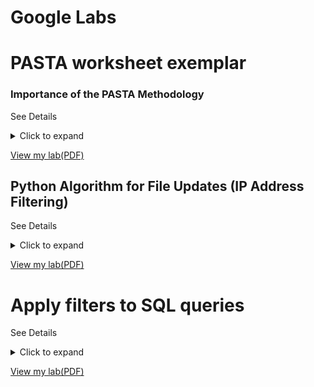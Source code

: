 #          Google Labs   
#  PASTA worksheet exemplar 

### Importance of the PASTA Methodology

See Details
<details>
  <summary>Click to expand</summary>
  

The PASTA (Process for Attack Simulation and Threat Analysis) methodology, as demonstrated in this worksheet, is important for several reasons:

*   **Structured Approach:** It provides a systematic and repeatable process for security analysis, ensuring that all aspects of the application are considered.
*   **Proactive Security:** By identifying threats and vulnerabilities *before* they can be exploited, it enables proactive security measures, reducing the likelihood and impact of successful attacks.
*   **Risk-Based Approach:** It focuses on analyzing risks and their potential impact on the business, allowing for prioritization of security controls based on business needs.
*   **Improved Communication:** The visual diagrams (data flow and attack tree) facilitate communication and understanding of security risks among technical and non-technical stakeholders.
*   **Compliance:** It helps organizations meet compliance requirements, such as PCI-DSS, by demonstrating a structured approach to security assessment.
*   **Comprehensive Coverage:** By covering all stages from defining objectives to implementing controls, it ensures that security is considered throughout the application's lifecycle.

In summary, this PASTA worksheet demonstrates a valuable methodology for identifying, analyzing, and mitigating security risks in applications. It's a crucial tool for building secure systems and protecting sensitive information.

</details>

[View my lab(PDF)](https://docs.google.com/document/d/1RdqmR63vrr6zQLHcyatlzZdnCD9LuEcRCsVzEAB6CJU/edit?usp=sharing)


## Python Algorithm for File Updates (IP Address Filtering)

See Details
<details>
  <summary>Click to expand</summary>

This project describes the development of a Python algorithm designed to filter IP addresses from an allow list file. The algorithm efficiently identifies and removes IP addresses that are no longer authorized to access restricted content.

**Key Steps of the Algorithm:**

1.  **Open the allow list file:** The script opens the file containing the authorized IP addresses using Python's `open()` function and the `with` statement for proper file handling.
2.  **Read file contents:** The contents of the allow list file are read into memory, typically as a string, using the `.read()` method.
3.  **Convert to a list:** The string of IP addresses is converted into a Python list, likely using the `.split()` method to separate IP addresses based on a delimiter (e.g., newline characters).
4.  **Iterate through the remove list:** The script uses a `for` loop to iterate through each IP address in the "remove list."
5.  **Remove matching IPs:** An `if` statement checks if each IP from the remove list exists within the allow list. If a match is found, the IP address is removed from the allow list.
6.  **Update the file:** The updated allow list (now without the removed IPs) is written back to the original file, overwriting its previous contents, using the `.write()` method.

**Importance of This Algorithm:**

This algorithm is crucial for several reasons, particularly in a cybersecurity context:

*   **Access Control:** Allow lists are a fundamental security mechanism for controlling access to resources. This algorithm ensures that only authorized IP addresses can access restricted content or systems.
*   **Automation:** Automating the allow list updating process is essential for efficiency and accuracy, reducing the risk of human error associated with manual edits.
*   **Security Automation and Orchestration (SOAR):** This type of algorithm is often a component of SOAR systems, enabling automated responses to security events.
*   **Dynamic Updates:** The algorithm facilitates dynamic updates to the allow list, allowing for rapid adjustments to access permissions as needed.
*   **Reduced Attack Surface:** By promptly removing unauthorized IP addresses, the algorithm minimizes the risk of unauthorized access and potential attacks.
*   **Maintainability and Scalability:** Using Python and a structured algorithm makes the process easily maintainable and scalable to handle large allow lists and frequent updates.

**Summary of Python Concepts Used:**

*   **File Handling:**
    *   `with` statement: Ensures proper file opening and closing.
    *   `open()` function: Opens files for reading (`"r"`) or writing (`"w"`).
    *   `.read()` method: Reads file contents.
    *   `.write()` method: Writes content to a file.
*   **Data Structures and Control Flow:**
    *   `for` loop: Iterates over lists.
    *   `if` statement: Conditional execution.
    *   `.split()` method: Converts strings to lists.
*   **Functions:** Algorithms can be encapsulated within functions for reusability and modularity.

In conclusion, this project demonstrates a practical application of Python for automating a key security task. It emphasizes the importance of efficient and accurate allow list management for robust access control and a strengthened security posture.

</details>

[View my lab(PDF)](https://docs.google.com/document/d/1XC9zey30RKyeclrGuJmXxkIaQszEcdrpLvxTR9Cj9gg/edit?tab=t.0)


#  Apply filters to SQL queries

See Details
<details>
  <summary>Click to expand</summary>

  ## Applying Filters to SQL Queries for Cybersecurity Analysis

This project demonstrates proficiency in constructing and executing SQL queries to filter and extract specific data, with a focus on applications relevant to cybersecurity analysis. It showcases the use of various SQL clauses, operators, and functions to retrieve targeted information based on diverse criteria.

**Key Operations Demonstrated:**

*   **Retrieving After-Hours Failed Login Attempts:** This demonstrates time-based filtering (using `WHERE` clauses with time comparison operators like `>`, `<`, and `=`) to pinpoint suspicious login activity outside of normal business hours. Example:

    ```sql
    SELECT * FROM LoginAttempts WHERE LoginTime < '18:00:00' AND LoginStatus = 'Failed';
    ```

*   **Retrieving Login Attempts on Specific Dates:** This showcases filtering based on date ranges (using `BETWEEN` or comparison operators with dates) to isolate login attempts within a specific timeframe, crucial for incident investigation. Example:

    ```sql
    SELECT * FROM LoginAttempts WHERE LoginTime BETWEEN '2024-03-10' AND '2024-03-12';
    ```

*   **Retrieving Login Attempts Outside of a Specific Location (e.g., Mexico):** This demonstrates using the `NOT` operator and wildcard characters (e.g., `%`) in `WHERE` clauses to exclude data based on location or other string patterns. Example:

    ```sql
    SELECT * FROM LoginAttempts WHERE NOT Location LIKE 'MEX%';
    ```

*   **Retrieving Employees in Specific Departments (e.g., Marketing, Finance, Sales, excluding IT):** This showcases filtering based on categorical data (department names) using `WHERE` clauses with `=`, `OR`, and `NOT` operators. Examples:

    ```sql
    -- Marketing Employees
    SELECT * FROM Employees WHERE Department = 'Marketing';

    -- Finance OR Sales Employees
    SELECT * FROM Employees WHERE Department = 'Finance' OR Department = 'Sales';

    -- Employees NOT in IT
    SELECT * FROM Employees WHERE NOT Department = 'IT';
    ```

**Importance of SQL Filtering for Cybersecurity:**

SQL filtering is a critical skill for cybersecurity analysts due to its applications in:

*   **Incident Investigation:** Quickly narrow down large log datasets based on specific criteria (timestamps, user IDs, IP addresses, event types) to identify relevant events.
*   **Threat Hunting:** Proactively search for indicators of compromise (IOCs) within system logs and other data sources using pattern matching and filtering.
*   **Security Auditing:** Audit database configurations and access controls to identify users with excessive privileges or misconfigurations.
*   **Compliance Reporting:** Extract necessary data for compliance reports (e.g., PCI-DSS, HIPAA) by filtering based on regulatory requirements.
*   **Data Analysis and Trend Identification:** Identify trends and patterns in security events to predict future attacks or uncover systemic weaknesses.
*   **Efficient Data Extraction:** Extract specific data efficiently, avoiding manual review of extensive datasets.

**Summary of SQL Concepts Demonstrated:**

This project highlights the importance of logical operators (`NOT`, `AND`, `OR`), comparison operators (`=`, `>`, `<`, `BETWEEN`, `LIKE`), and the `WHERE` clause in SQL. These elements are essential for creating precise filters and extracting relevant information. The ability to filter data based on various parameters is crucial for:

*   Conducting thorough incident investigations.
*   Identifying emerging threats.
*   Developing data-driven risk mitigation strategies.

This project demonstrates the practical application of SQL skills in a cybersecurity context, showing how effective data filtering provides valuable insights for security analysis and informed decision-making.

</details>

[View my lab(PDF)](https://docs.google.com/document/d/1QHnoZ4T-RV0SVVCC5t68zwe2wRakQqm90U_CLnSMiAU/edit?usp=sharing)
